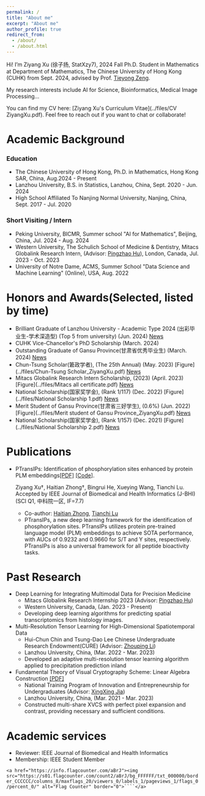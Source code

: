 ```yaml
---
permalink: /
title: "About me"
excerpt: "About me"
author_profile: true
redirect_from: 
  - /about/
  - /about.html
---
```

Hi! I’m Ziyang Xu (徐子扬, StatXzy7), 2024 Fall Ph.D. Student in Mathematics at Department of Mathematics, The Chinese University of Hong Kong (CUHK) from Sept. 2024, advised by Prof. [Tieyong Zeng](https://www.math.cuhk.edu.hk/~zeng/).

My research interests include AI for Science, Bioinformatics, Medical Image Processing...

You can find my CV here: [Ziyang Xu's Curriculum Vitae](../files/CV ZiyangXu.pdf).
Feel free to reach out if you want to chat or collaborate!

Academic Background
===================

### Education

- The Chinese University of Hong Kong, Ph.D. in Mathematics, Hong Kong SAR, China, Aug.2024 - Present
- Lanzhou University, B.S. in Statistics, Lanzhou, China, Sept. 2020 - Jun. 2024
- High School Affiliated To Nanjing Normal University, Nanjing, China, Sept. 2017 - Jul. 2020

### Short Visiting / Intern

- Peking University, BICMR, Summer school "AI for Mathematics", Beijing, China, Jul. 2024 - Aug. 2024
- Western University, The Schulich School of Medicine & Dentistry, Mitacs Globalink Research Intern, (Advisor: [Pingzhao Hu](https://phulab.org/)), London, Canada, Jul. 2023 - Oct. 2023
- University of Notre Dame, ACMS, Summer School "Data Science and Machine Learning" (Online), USA, Aug. 2022

Honors and Awards(Selected, listed by time)
===========================================

- Brilliant Graduate of Lanzhou University - Academic Type 2024 (出彩毕业生-学术深造型) (Top 5 from university) (Jun. 2024) [News](https://job.lzu.edu.cn/html/68/article/2024/72443.html)
- CUHK Vice-Chancellor's PhD Scholarship (March. 2024)
- Outstanding Graduate of Gansu Province(甘肃省优秀毕业生) (March. 2024) [News](https://job.lzu.edu.cn/job//html/68/article/2024/70426.html)
- Chun-Tsung Scholar(䇹政学者), (The 25th Annual)  (May. 2023) [Figure](../files/Chun-Tsung Scholar_ZiyangXu.pdf) [News](https://xgb.lzu.edu.cn/lzupage/2023/04/19/N20230419105937.html)
- Mitacs Globalink Research Intern Scholarship, (2023) (April. 2023) [Figure](../files/Mitacs all certificate.pdf) [News](https://www.csc.edu.cn/chuguo/s/2591)
- National Scholarship(国家奖学金), (Rank 1/117)   (Dec. 2022) [Figure](../files/National Scholarship 1.pdf) [News](http://www.moe.gov.cn/jyb_xxgk/s5743/s5744/A05/202212/t20221227_1036671.html)
- Merit Student of Gansu Province(甘肃省三好学生), $(0.6 \%)$  (Jun. 2022) [Figure](../files/Merit student of Gansu Province_ZiyangXu.pdf) [News](https://news.lzu.edu.cn/c/202203/88207.html)
- National Scholarship(国家奖学金), (Rank 1/157)   (Dec. 2021) [Figure](../files/National Scholarship 2.pdf) [News](http://www.moe.gov.cn/jyb_xxgk/s5743/s5744/A05/202112/t20211216_587869.html)

Publications
============

- PTransIPs: Identification of phosphorylation sites enhanced by protein PLM embeddings[[PDF]](https://ieeexplore.ieee.org/abstract/document/10472595) [[Code]](https://github.com/StatXzy7/PTransIPs).

  Ziyang Xu†, Haitian Zhong†, Bingrui He, Xueying Wang, Tianchi Lu.  Accepted by IEEE Journal of Biomedical and Health Informatics (J-BHI) (SCI Q1, 中科院一区, IF=7.7)

  - Co-author: [Haitian Zhong](https://jzsawyer.github.io/), [Tianchi Lu](https://www.researchgate.net/profile/Tianchi-Lu-3)
  - PTransIPs, a new deep learning framework for the identification of phosphorylation sites. PTransIPs utilizes protein pre-trained language model (PLM) embeddings to achieve SOTA performance, with AUCs of 0.9232 and 0.9660 for S/T and Y sites, respectively. PTransIPs is also a universal framework for all peptide bioactivity tasks.

Past Research
=============

- Deep Learning for Integrating Multimodal Data for Precision Medicine
  - Mitacs Globalink Research Internship 2023 (Advisor: [Pingzhao Hu](https://phulab.org/))
  - Western University, Canada, (Jan. 2023 - Present)
  - Developing deep learning algorithms for predicting spatial transcriptomics from histology images.
- Multi-Resolution Tensor Learning for High-Dimensional Spatiotemporal Data
  - Hui-Chun Chin and Tsung-Dao Lee Chinese Undergraduate Research Endowment(CURE) (Advisor: [Zhouping Li](http://mathteacher.lzu.edu.cn/system/TeacherProfileqt/content.jsp?id=65))
  - Lanzhou University, China, (Mar. 2022 - Mar. 2023)
  - Developed an adaptive multi-resolution tensor learning algorithm applied to precipitation prediction inland
- Fundamental Theory of Visual Cryptography Scheme: Linear Algebra Construction [[PDF]](https://arxiv.org/abs/2305.14168)
  - National Training Program of Innovation and Entrepreneurship for Undergraduates (Advisor: [XingXing Jia](http://mathteacher.lzu.edu.cn/system/TeacherProfileqt/content.jsp?id=58))
  - Lanzhou University, China, (Mar. 2021 - Mar. 2023)
  - Constructed multi-share XVCS with perfect pixel expansion and contrast, providing necessary and sufficient conditions.

Academic services
=================

- Reviewer: IEEE Journal of Biomedical and Health Informatics
- Membership: IEEE Student Member

`<a href="https://info.flagcounter.com/aBrJ"><img src="https://s01.flagcounter.com/count2/aBrJ/bg_FFFFFF/txt_000000/border_CCCCCC/columns_8/maxflags_20/viewers_0/labels_1/pageviews_1/flags_0/percent_0/" alt="Flag Counter" border="0">````</a>`

<div style="width: 500px; height: auto; overflow: hidden;">
    <script type="text/javascript" id="clustrmaps" src="https://clustrmaps.com/map_v2.js?d=QUwhfA7E5hbbJECoaXHjBrEzdt9cHqDRrK58A9pJY4s&cl=ffffff&w=a"></script>
</div>

<!-- Experiences
======
- Summer School "Data Science and Machine Learning"
  - Department of Applied and Computational Mathematics and Statistics, University of Notre Dame (Instructor: [Jun Li](https://acms.nd.edu/people/jun-li/))
  -  Implemented common machine learning algorithms using R language, nominated as the best student in class by the professor.
- Mathematics modeling group member in iGEM 2023 Team "LZU-CHINA"
  - School of Life Sciences, Lanzhou University (Advisor: [Xiangkai Li](https://lifesc.lzu.edu.cn/teacher_detail.jsp?urltype=tree.TreeTempUrl&wbtreeid=1132&blteacherid=145#))
  - Paris, France, (Mar. 2023 - Present)
  - Bistable Switch mathematical modeling in oleic acid endogenous system. -->

